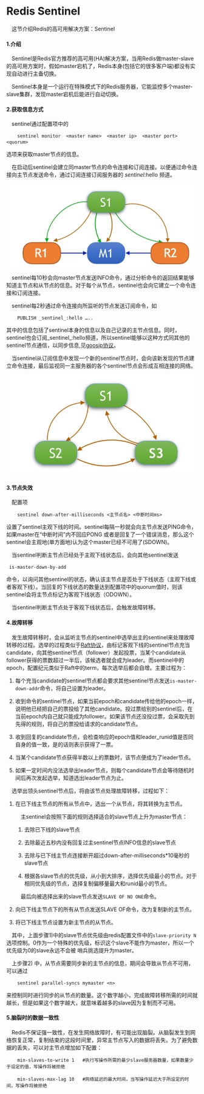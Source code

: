 # Redis Sentinel


&emsp;这节介绍Redis的高可用解决方案：Sentinel

#### 1.介绍

&emsp;Sentinel是Redis官方推荐的高可用(HA)解决方案，当用Redis做master-slave的高可用方案时，假如master宕机了，Redis本身(包括它的很多客户端)都没有实现自动进行主备切换。

&emsp;Sentinel本身是一个运行在特殊模式下的Redis服务器，它能监控多个master-slave集群，发现master宕机后能进行自动切换。

#### 2.获取信息方式

&emsp;sentinel通过配置项中的

```
	sentinel monitor  <master name>  <master ip>  <master port>  <quorum>
```

选项来获取master节点的信息。

&emsp;在启动后sentinel会建立同master节点的命令连接和订阅连接。以便通过命令连接向主节点发送命令，通过订阅连接订阅服务器的 _sentinel_:hello 频道。

 ![](1.png)

&emsp;sentinel每10秒会向master节点发送INFO命令，通过分析命令的返回结果能够知道主节点和从节点的信息。对于每个从节点，sentinel也会向它建立一个命令连接和订阅连接。

&emsp;sentinel每2秒通过命令连接向所监听的节点发送订阅命令，如

```
	PUBLISH _sentinel_:hello …..
```

其中的信息包括了sentinel本身的信息以及自己记录的主节点信息。同时，sentinel也会订阅_sentinel_:hello频道，所以sentinel能够以这种方式同其他的sentinel节点通信，以同步信息,见[goosip协议](http://www.cnblogs.com/xingzc/p/6165084.html)。

&emsp;当sentinel从订阅信息中发现一个新的sentinel节点时，会向该新发现的节点建立命令连接，最后监视同一主服务器的各个sentinel节点会形成互相连接的网络。

![](2.png)

#### 3.节点失效

&emsp;配置项

```
	sentinel down-after-milliseconds <主节点名> <中断时间ms>
```

设置了sentinel主观下线的时间。sentinel每隔一秒就会向主节点发送PING命令，如果master在“中断时间”内不回应PONG 或者是回复了一个错误消息，那么这个sentinel会主观地(单方面地)认为这个master已经不可用了(SDOWN)。

&emsp;当sentinel判断主节点已经处于主观下线状态后，会向其他sentinel发送

```
 is-master-down-by-add
```

命令，以询问其他sentinel的状态，确认该主节点是否处于下线状态（主观下线或者客观下线）。当回复的下线状态的数量达到配置项中的quorum值时，则该sentinel会将主节点标记为客观下线状态（ODOWN）。

&emsp;当sentinel判断主节点处于客观下线状态后，会触发故障转移。

#### 4.故障转移

&emsp;发生故障转移时，会从监听主节点的sentinel中选举出主的sentinel来处理故障转移的过程。选举的过程类似于[Raft协议](http://www.infoq.com/cn/articles/raft-paper;http://thesecretlivesofdata.com/raft/)，由标记客观下线的sentinel节点充当candidate，向其他sentinel节点（follower）发起投票，当某个candidate从follower获得的票数超过一半后，该候选者就会成为leader。而sentinel中的epoch，配置纪元类似于Raft中的term，每次选举后都会自增。主要过程为：

1. 每个充当candidate的sentinel节点都会要求其他sentinel节点发送```is-master-down-addr```命令，将自己设置为leader。

2. 收到命令的sentinel节点，如果当前epoch和candidate传给他的epoch一样，说明他已经把自己的票投给了其他candidate。投过票给别的sentinel后，在当前epoch内自己就只能成为follower。如果该节点还没投过票，会采取先到先得的规则，将自己的票投给请求的candidate节点。

3. 收到回复的candidate节点，会检查响应的epoch值和leader_runid值是否同自身的值一致，是的话则表示获得了一票。

4. 当某个candidate节点获得半数以上的票数时，该节点便成为了leader节点。

5. 如果一定时间内没法选举出leader节点，则每个candidate节点会等待随机时间后再次发起选举，知道选出leader节点为止。

&emsp;选举出领头sentinel节点后，将由该节点处理故障转移，过程如下：

1. 在已下线主节点的所有从节点中，选出一个从节点，将其转换为主节点。

	&emsp;主sentinel会按照下面的规则选择适合的slave节点上升为master节点：

	1) 去除已下线的slave节点

	2) 去除最近五秒内没有回复过主sentinel节点INFO信息的slave节点

	3) 去除与已下线主节点连接断开超过down-after-milliseconds*10毫秒的slave节点

	4) 根据各slave节点的优先级，从小到大排序，选择优先级最小的节点。对于相同优先级的节点，选择复制偏移量最大和runid最小的节点。

	&emsp;最后向被选择出来的slave节点发送```SLAVE OF NO ONE```命令。

2. 向已下线主节点下的所有从节点发送SLAVE OF命令，改为复制新的主节点。

3. 将已下线主节点设置为新主节点的从节点。

&emsp;其中，上面步骤1)中的slave节点优先级由redis配置文件中的```slave-priority N ```选项控制。0作为一个特殊的优先级，标识这个slave不能作为master，所以一个优先级为0的slave永远不会被
哨兵挑选提升为master。

&emsp;上步骤2) 中，从节点需要同步新的主节点的信息，期间会导致从节点不可用，可以通过

```
	sentinel parallel-syncs mymaster <n>
```
来控制同时进行同步的从节点的数量。这个数字越小，完成故障转移所需的时间就越长，但是如果这个数字越大，就意味着越多的slave因为复制而不可用。

#### 5.脑裂时的数据一致性

&emsp;Redis不保证强一致性，在发生网络故障时，有可能出现脑裂。从脑裂发生到网络恢复正常，复制结束的这段时间里，异常主节点写入的数据将丢失。为了避免数据的丢失，可以对主节点增加如下配置：

```
	min-slaves-to-write 1	#执行写操作所需的最少slave服务器数量，如果数量少于设定的值，写操作将被拒绝

   	min-slaves-max-lag 10	#网络延迟的最大时间，当写操作延迟大于所设定的时间，写操作将被拒绝
```
